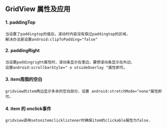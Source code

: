 ## GridView 属性及应用 ##

#### 1. paddingTop ####
	当设置了paddingtop的值后，滚动时内容没有穿过paddingtop的区域，
	解决办法是设置android:clipToPadding="false"

#### 2. paddingRight ####
	当设置paddingright属性时，滚动条显示在里边，要想滚动条显示在外边，
	设置android:scrollbarStyle=" o utsideOverlay "属性即可。

#### 3. item周围的空白 ####
	gridview的item两边显示多余的空白部分，设置 android:stretchMode="none"属性即可。
#### 4. item 的 onclick事件 ####
	gridview调用setonitemclicklistener时确保item的clickable属性为false.